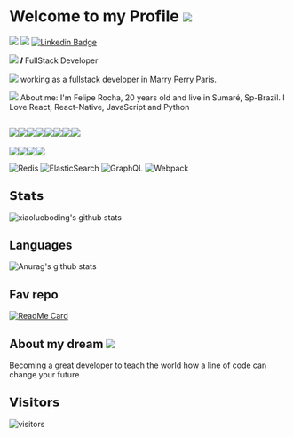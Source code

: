 # Welcome to my Profile <img src="https://img.icons8.com/clouds/32/000000/github.png"/>

[![](https://img.shields.io/badge/-@ferouck-%231DA1F2?style=flat-square&logo=twitter&logoColor=ffffff)](https://twitter.com/ferouck)
[![](https://img.shields.io/badge/-@ferouck-%23181717?style=flat-square&logo=github)](https://github.com/ferouck)
[![Linkedin Badge](https://img.shields.io/badge/-feliperocha-blue?style=flat-square&logo=Linkedin&logoColor=white&link=https://www.linkedin.com/in/felipe-isaquiel-b1bb76145/)](https://www.linkedin.com/in/felipe-isaquiel-b1bb76145/)


<img src="https://img.icons8.com/officexs/16/000000/code.png"/> 𝑰 FullStack Developer

<img src="https://img.icons8.com/plasticine/16/000000/work.png"/> working as a fullstack developer in Marry Perry Paris.

<img src="https://img.icons8.com/cute-clipart/16/000000/ask-question.png"/> About me: I'm Felipe Rocha,  20 years old and live in Sumaré, Sp-Brazil. I Love React, React-Native, JavaScript and Python


## <img src="https://img.shields.io/badge/vuejs%20-%2335495e.svg?&style=for-the-badge&logo=vue.js&logoColor=%234FC08D"/><img src="https://img.shields.io/badge/react%20-%2320232a.svg?&style=for-the-badge&logo=react&logoColor=%2361DAFB"/><img src="https://img.shields.io/badge/flask%20-%23000.svg?&style=for-the-badge&logo=flask&logoColor=white"/><img src="https://img.shields.io/badge/redux%20-%23593d88.svg?&style=for-the-badge&logo=redux&logoColor=white"/><img src="https://img.shields.io/badge/typescript%20-%23007ACC.svg?&style=for-the-badge&logo=typescript&logoColor=white"/><img src="https://img.shields.io/badge/node.js%20-%2343853D.svg?&style=for-the-badge&logo=node.js&logoColor=white"/><img src="https://img.shields.io/badge/python%20-%2314354C.svg?&style=for-the-badge&logo=python&logoColor=white"/><img src="https://img.shields.io/badge/php-%23777BB4.svg?&style=for-the-badge&logo=php&logoColor=white"/>

<img src="https://img.shields.io/badge/heroku%20-%23430098.svg?&style=for-the-badge&logo=heroku&logoColor=white"/><img src ="https://img.shields.io/badge/MongoDB-%234ea94b.svg?&style=for-the-badge&logo=mongodb&logoColor=white"/><img src="https://img.shields.io/badge/mysql-%2300f.svg?&style=for-the-badge&logo=mysql&logoColor=white"/><img src="https://img.shields.io/badge/docker%20-%230db7ed.svg?&style=for-the-badge&logo=docker&logoColor=white"/>

![Redis](https://img.shields.io/badge/-Redis-black?style=flat-square&logo=Redis)
![ElasticSearch](https://img.shields.io/badge/-ElasticSearch-005571?style=flat-square&logo=elasticsearch)
![GraphQL](https://img.shields.io/badge/-GraphQL-E10098?style=flat-square&logo=graphql)
![Webpack](https://img.shields.io/badge/-Webpack-%232C3A42?style=flat-square&logo=webpack)


## 𝗦𝘁𝗮𝘁𝘀
![xiaoluoboding's github stats](https://github-readme-stats.vercel.app/api?username=ferouck&show_icons=true&theme=dracula)

## Languages
![Anurag's github stats](https://github-readme-stats.vercel.app/api/top-langs/?username=ferouck&show_icons=true&theme=dracula)

## Fav repo
[![ReadMe Card](https://github-readme-stats.vercel.app/api/pin/?username=ferouck&repo=ts-adonis&theme=dracula)](https://github.com/ferouck/ts-adonis)

## About my dream <img src="https://img.icons8.com/office/24/000000/partly-cloudy-night--v2.png"/>
Becoming a great developer to teach the world how a line of code can change your future

## 𝗩𝗶𝘀𝗶𝘁𝗼𝗿𝘀

![visitors](https://visitor-badge.glitch.me/badge?page_id=ferouck)
